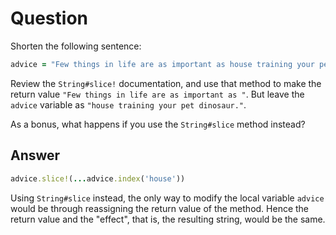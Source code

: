 # Question
Shorten the following sentence:
```ruby
advice = "Few things in life are as important as house training your pet dinosaur."
```
Review the `String#slice!` documentation, and use that method to make the return value `"Few things in life are as important as "`. But leave the `advice` variable as `"house training your pet dinosaur."`.

As a bonus, what happens if you use the `String#slice` method instead?
## Answer
```ruby
advice.slice!(...advice.index('house'))
```
Using `String#slice` instead, the only way to modify the local variable `advice` would be through reassigning the return value of the method. Hence the return value and the "effect", that is, the resulting string, would be the same. 
